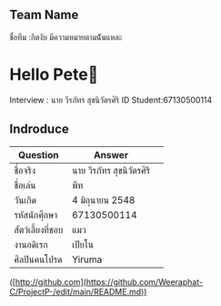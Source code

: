 Team Name
---
ชื่อทีม :กิตงับ มีความหมายตามน้ันแหละ

# Hello Pete💯
Interview : นาย วีรภัทร สุขนิวัตรศิริ ID Student:67130500114
## Indroduce

| Question                | Answer           |   |
|----------------------|-----------------|-------------------|
| ชื่อจริง        | นาย วีรภัทร สุขนิวัตรศิริ  | 
| ชื่อเล่น           | พีท           | 
| วันเกิด          | 4 มิถุนายน 2548   | 
| รหัสนักศุึกษา           | 67130500114  | 
| สัตว์เลี้ยงที่ชอบ          | แมว |  
| งานอดิเรก         |เปียโน          | 
| ศิลปินคนโปรด            | Yiruma        | 
 
([http://github.com](https://github.com/Weeraphat-C/ProjectP-/edit/main/README.md))
